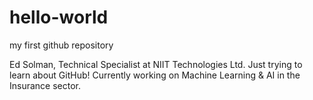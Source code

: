 # hello-world
my first github repository

Ed Solman, Technical Specialist at NIIT Technologies Ltd. Just trying to learn about GitHub!
Currently working on Machine Learning & AI in the Insurance sector.
